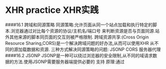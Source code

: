 # XHR practice XHR实践
####16.1 跨域和同源策略
    同源策略:允许页面从同一个站点加载和执行特定的脚本.浏览器通过对比每个资源的协议/主机名/端口号
    来判断资源是否与页面同源.站外其他来源的脚本同页面的交互则被严格限制.
    跨域资源共享:(Cross Origin Resource Sharing,CORS)是一个解决跨域问题的好办法,从而可以使用XHR
    从不同的源加载数据和资源.
    三种方式解决同源策略的问题:
      JSONP
      CORS
      服务器代理
####16.2 JSONP
    JSONP是一种可以绕过浏览器的安全限制,从不同的域请求数据的方法.使用JSONP需要服务器端提供必要的
    支持
    原理:通过<script>标签发起一个GET请求来取代XHR请求.JSONP生成一个<script>标签并插入到DOM中,然后
    浏览器会接管并想src属性所指向的地址发送请求.
    当服务器返回请求时,响应结果会被包装成一个javascript函数,并由该请求所对应的回调函数调用.
    AngularJS在$http服务中提供了一个JSONP辅助函数.通过$http服务的jsonp方法发送请求
      $http.jsonp('https://api/github.com?callback=JSON_CALLBACK).success(function(data){
        //数据
      });
    当请求发送时,AngularJS会在DOM中生成一个如下所示的<script>标签:
      <script src="https://api.github.com?callback=angular.callbacks._0" type="text/javascript">
      </script>
      warning:JSON_CALLBACK被替换成一个特地为此请求生成的自定义函数
    当支持JSONP的服务器返回数据时,数据会被包装在由AngularJS生成的具名函数angular.callbacks._0中
    这个例子中,github服务器会返回含在回调函数中的JSON数据,响应看起来如下所示:
      //简写
      angular.callback._0({
        'meta':{
          'X-RateLimit-Limit':'60',
          'status':200
        },
        'data':{
          'current_user_url':'https://api.github.com/user'
        }
      })
    当AngularJS调用指定的回调函数时会对$http的promise对象进行resolve.
    
    使用JSONP需要意识到潜在的安全风险.首先,服务器会完全开放,允许后端服务调用应用中的任何javascript.
    不受我们控制的外部站点(或者蓄意攻击者)可以随时更改脚本,使我们的整个站点变得脆弱.
    由于请求是由<script>标签发送的,所以只能通过JSONP发送GET请求.并且脚本的异常也很难处理.
    使用JSONP一定要谨慎,同时只能跟信任并可以控制的服务器进行通信.
####16.3 使用CORS
    CORS规范简单地扩展了标准的XHR对象,以允许javascript发送跨域的XHR请求.它会通过预检查(preflight)
    来确认是否有权限向目标服务器发送请求.
    预检查可以让服务器接受或拒绝来自全部服务器、特定服务器或一组服务器的请求。这意味
    着客户端和服务端应用需要协同工作，才能向客户端或服务器发送数据。
    16.3.1 设置
      CORS的设置:
        使用.config()方法应用在模块上设置两个参数:
        首先,告诉AngularJS使用XDomain,并从所有的请求中把X-Request-Width头移除.
          tips:X-Request-With 头默认就是移除掉的，但是再次确认它已经被移除没有坏处。
        angular.module('myApp',[])
          .config(function($httpProvider){
          })
    16.3.2 服务器端CORS支持
      如何确保服务器支持CORS.
        支持CORS的服务器必须在响应中加入几个访问控制相关的头.
          Access-Control-Allow-Origin
            这个头的值可以是与请求头的值相呼应的值,也可以是*,从而允许接受任何来源发来的请求.
          Access-Control-Allow-Credentials(可选)
            默认情况下,CORS请求不会发送cookie.如果服务器返回了这个头,那么就可以通过将withCredentials设置
            为true来将cookie同请求一同发送出去.
            如果将$http发送的请求中的withCredentials设置为true,但服务器没有返回Access-Control-Allow-Credentials,
            请求就会失败,反之亦然.
        后端服务器必须能处理OPTIONS方法的HTTP请求
        CORS请求分为简单和非简单两种类型
    16.3.3 简单请求
      如果请求使用下面一种HTTP方法就是简单请求:
        HEAD;
        GET;
        POST;
      如果请求除了下面列表中的一个或多个HTTP头以外,没有使用其他头:
        Accept;
        Accept-Language;
        Content-Language;
        Last-Event-ID;
        Content-Type:
          application/x-www-form-urlencoded;
          multipart/form-data;
          text/plain;
      简单请求,浏览器不需要使用CORS就能发送这类请求.简单请求不要求浏览器和服务器之间有任何的reshuffle通信.
      eg:
        $http
        .get('http://aip.github.com')
        .success(function(data){
          //数据
        });
    16.3.4 非简单请求
      不符合简单请求标准的请求都被称为非简单请求,如果想要支持PUT或DELETE方法,又或者想给请求设置特殊的内容
      类型,就需要发送非简单请求.
      浏览器实际上会发送两个请求：预请求和请求。浏览器首先会向服务器发送预请求来获得发
      送请求的许可，只有许可通过了，浏览器才会发送真正的请求。
      浏览器处理CORS的过程是透明的.
      同简单请求一样,浏览器给预请求和请求都加上Origin头.
        预请求
          浏览器发送的预请求是OPTIONS类型的,预请求中包含以下头信息:
          Access-Control-Request-Method  这个头是请求所使用的HTTP方法,会始终包含在请求中.
          Access-Control-Request-Headers(可选)  
    
    